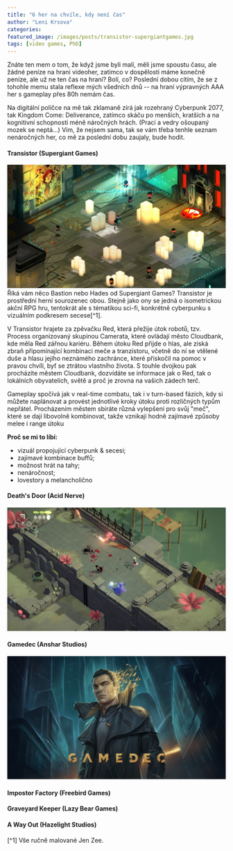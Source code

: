 ```yaml
---
title: "6 her na chvíle, kdy není čas"
author: "Leni Krsova"
categories: 
featured_image: /images/posts/transistor-supergiantgames.jpg
tags: [video games, PhD]
---
```


Znáte ten mem o tom, že když jsme byli malí, měli jsme spoustu času, ale žádné peníze na hraní videoher, zatímco v dospělosti máme konečně peníze, ale už ne ten čas na hraní? Bolí, co? Poslední dobou cítím, že se z tohohle memu stala reflexe mých všedních dnů -- na hraní výpravných AAA her s gameplay přes 80h nemám čas. 

Na digitální poličce na mě tak zklamaně zírá jak rozehraný Cyberpunk 2077, tak Kingdom Come: Deliverance, zatímco skáču po menších, kratších a na kognitivní schopnosti méně náročných hrách. (Prací a vedry ošoupaný mozek se neptá...) Vím, že nejsem sama, tak se vám třeba tenhle seznam nenáročných her, co mě za poslední dobu zaujaly, bude hodit.

#### Transistor (Supergiant Games)

![](/images/posts/transistor-gameplay.jpg)
Říká vám něco Bastion nebo Hades od Supergiant Games? Transistor je prostřední herní sourozenec obou. Stejně jako ony se jedná o isometrickou akční RPG hru, tentokrát ale s tématikou sci-fi, konkrétně cyberpunku s vizuálním podkresem secese[^1].

V Transistor hrajete za zpěvačku Red, která přežije útok robotů, tzv. Process organizovaný skupinou Camerata, které ovládají město Cloudbank, kde měla Red zářnou kariéru. Během útoku Red přijde o hlas, ale získá zbraň připomínající kombinaci meče a tranzistoru, včetně do ní se vtělené duše a hlasu jejího neznámého zachránce, které přiskočil na pomoc v pravou chvíli, byť se ztrátou vlastního života. S touhle dvojkou pak procházíte městem Cloudbank, dozvídáte se informace jak o Red, tak o lokálních obyvatelích, světě a proč je zrovna na vašich zádech terč. 

Gameplay spočívá jak v real-time combatu, tak i v turn-based fázích, kdy si můžete naplánovat a provést jednotlivé kroky útoku proti rozličných typům nepřátel. Procházením městem sbíráte různá vylepšení pro svůj "meč", které se dají libovolně kombinovat, takže vznikají hodně zajímavé způsoby melee i range útoku

**Proč se mi to líbí:**
- vizuál propojující cyberpunk & secesi;
- zajímavé kombinace buffů;
- možnost hrát na tahy;
- nenáročnost;
- lovestory a melancholično

#### Death's Door (Acid Nerve)
![](/images/posts/deathdoor.jpg)

#### Gamedec (Anshar Studios)

![](/images/posts/gamedecintro.jpg)

#### Impostor Factory (Freebird Games)

#### Graveyard Keeper (Lazy Bear Games)

#### A Way Out (Hazelight Studios)


[^1] Vše ručně malované Jen Zee.
